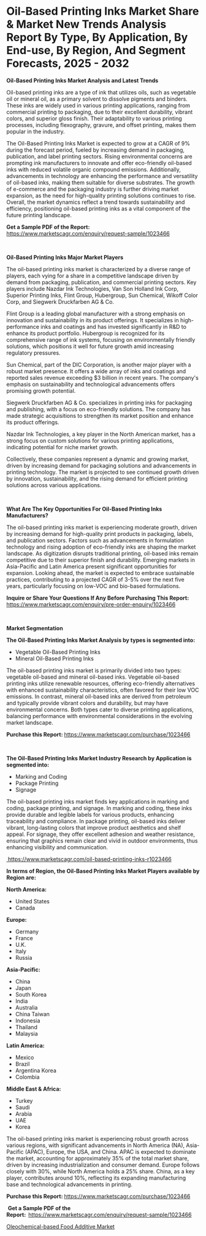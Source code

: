 <p><h1>Oil-Based Printing Inks Market Share & Market New Trends Analysis Report By Type, By Application, By End-use, By Region, And Segment Forecasts, 2025 - 2032</h1></p><p><strong>Oil-Based Printing Inks Market Analysis and Latest Trends</strong></p>
<p><p>Oil-based printing inks are a type of ink that utilizes oils, such as vegetable oil or mineral oil, as a primary solvent to dissolve pigments and binders. These inks are widely used in various printing applications, ranging from commercial printing to packaging, due to their excellent durability, vibrant colors, and superior gloss finish. Their adaptability to various printing processes, including flexography, gravure, and offset printing, makes them popular in the industry.</p><p>The Oil-Based Printing Inks Market is expected to grow at a CAGR of 9% during the forecast period, fueled by increasing demand in packaging, publication, and label printing sectors. Rising environmental concerns are prompting ink manufacturers to innovate and offer eco-friendly oil-based inks with reduced volatile organic compound emissions. Additionally, advancements in technology are enhancing the performance and versatility of oil-based inks, making them suitable for diverse substrates. The growth of e-commerce and the packaging industry is further driving market expansion, as the need for high-quality printing solutions continues to rise. Overall, the market dynamics reflect a trend towards sustainability and efficiency, positioning oil-based printing inks as a vital component of the future printing landscape.</p></p>
<p><strong>Get a Sample PDF of the Report:&nbsp;</strong> <a href="https://www.marketscagr.com/enquiry/request-sample/1023466?utm_campaign=1848&utm_medium=2&utm_source=Github&utm_content=ia&utm_term=01022025&utm_id=oil-based-printing-inks">https://www.marketscagr.com/enquiry/request-sample/1023466</a></p>
<p>&nbsp;</p>
<p><strong>Oil-Based Printing Inks Major Market Players</strong></p>
<p><p>The oil-based printing inks market is characterized by a diverse range of players, each vying for a share in a competitive landscape driven by demand from packaging, publication, and commercial printing sectors. Key players include Nazdar Ink Technologies, Van Son Holland Ink Corp, Superior Printing Inks, Flint Group, Hubergroup, Sun Chemical, Wikoff Color Corp, and Siegwerk Druckfarben AG & Co.</p><p>Flint Group is a leading global manufacturer with a strong emphasis on innovation and sustainability in its product offerings. It specializes in high-performance inks and coatings and has invested significantly in R&D to enhance its product portfolio. Hubergroup is recognized for its comprehensive range of ink systems, focusing on environmentally friendly solutions, which positions it well for future growth amid increasing regulatory pressures.</p><p>Sun Chemical, part of the DIC Corporation, is another major player with a robust market presence. It offers a wide array of inks and coatings and reported sales revenue exceeding $3 billion in recent years. The company's emphasis on sustainability and technological advancements offers promising growth potential.</p><p>Siegwerk Druckfarben AG & Co. specializes in printing inks for packaging and publishing, with a focus on eco-friendly solutions. The company has made strategic acquisitions to strengthen its market position and enhance its product offerings.</p><p>Nazdar Ink Technologies, a key player in the North American market, has a strong focus on custom solutions for various printing applications, indicating potential for niche market growth. </p><p>Collectively, these companies represent a dynamic and growing market, driven by increasing demand for packaging solutions and advancements in printing technology. The market is projected to see continued growth driven by innovation, sustainability, and the rising demand for efficient printing solutions across various applications.</p></p>
<p>&nbsp;</p>
<p><strong>What Are The Key Opportunities For Oil-Based Printing Inks Manufacturers?</strong></p>
<p><p>The oil-based printing inks market is experiencing moderate growth, driven by increasing demand for high-quality print products in packaging, labels, and publication sectors. Factors such as advancements in formulation technology and rising adoption of eco-friendly inks are shaping the market landscape. As digitization disrupts traditional printing, oil-based inks remain competitive due to their superior finish and durability. Emerging markets in Asia-Pacific and Latin America present significant opportunities for expansion. Looking ahead, the market is expected to embrace sustainable practices, contributing to a projected CAGR of 3-5% over the next five years, particularly focusing on low-VOC and bio-based formulations.</p></p>
<p><strong>Inquire or Share Your Questions If Any Before Purchasing This Report:</strong> <a href="https://www.marketscagr.com/enquiry/pre-order-enquiry/1023466?utm_campaign=1848&utm_medium=2&utm_source=Github&utm_content=ia&utm_term=01022025&utm_id=oil-based-printing-inks">https://www.marketscagr.com/enquiry/pre-order-enquiry/1023466</a></p>
<p>&nbsp;</p>
<p><strong>Market Segmentation</strong></p>
<p><strong>The Oil-Based Printing Inks Market Analysis by types is segmented into:</strong></p>
<p><ul><li>Vegetable Oil-Based Printing Inks</li><li>Mineral Oil-Based Printing Inks</li></ul></p>
<p><p>The oil-based printing inks market is primarily divided into two types: vegetable oil-based and mineral oil-based inks. Vegetable oil-based printing inks utilize renewable resources, offering eco-friendly alternatives with enhanced sustainability characteristics, often favored for their low VOC emissions. In contrast, mineral oil-based inks are derived from petroleum and typically provide vibrant colors and durability, but may have environmental concerns. Both types cater to diverse printing applications, balancing performance with environmental considerations in the evolving market landscape.</p></p>
<p><strong>Purchase this Report:&nbsp;</strong><a href="https://www.marketscagr.com/purchase/1023466?utm_campaign=1848&utm_medium=2&utm_source=Github&utm_content=ia&utm_term=01022025&utm_id=oil-based-printing-inks">https://www.marketscagr.com/purchase/1023466</a></p>
<p>&nbsp;</p>
<p><strong>The Oil-Based Printing Inks Market Industry Research by Application is segmented into:</strong></p>
<p><ul><li>Marking and Coding</li><li>Package Printing</li><li>Signage</li></ul></p>
<p><p>The oil-based printing inks market finds key applications in marking and coding, package printing, and signage. In marking and coding, these inks provide durable and legible labels for various products, enhancing traceability and compliance. In package printing, oil-based inks deliver vibrant, long-lasting colors that improve product aesthetics and shelf appeal. For signage, they offer excellent adhesion and weather resistance, ensuring that graphics remain clear and vivid in outdoor environments, thus enhancing visibility and communication.</p></p>
<p><a href="https://www.marketscagr.com/oil-based-printing-inks-r1023466?utm_campaign=1848&utm_medium=2&utm_source=Github&utm_content=ia&utm_term=01022025&utm_id=oil-based-printing-inks">&nbsp;https://www.marketscagr.com/oil-based-printing-inks-r1023466</a></p>
<p><strong>In terms of Region, the Oil-Based Printing Inks Market Players available by Region are:</strong></p>
<p>
    <p> <strong> North America: </strong>
        <ul>
            <li>United States</li>
            <li>Canada</li>
        </ul>
        </p> 
    <p> <strong> Europe: </strong>
        <ul>
            <li>Germany</li>
            <li>France</li>
            <li>U.K.</li>
            <li>Italy</li>
            <li>Russia</li>
        </ul>
        </p> 
    <p> <strong> Asia-Pacific: </strong>
        <ul>
            <li>China</li>
            <li>Japan</li>
            <li>South Korea</li>
            <li>India</li>
            <li>Australia</li>
            <li>China Taiwan</li>
            <li>Indonesia</li>
            <li>Thailand</li>
            <li>Malaysia</li>
        </ul>
        </p> 
    <p> <strong> Latin America: </strong>
        <ul>
            <li>Mexico</li>
            <li>Brazil</li>
            <li>Argentina Korea</li>
            <li>Colombia</li>
        </ul>
        </p> 
    <p> <strong> Middle East & Africa: </strong>
        <ul>
            <li>Turkey</li>
            <li>Saudi</li>
            <li>Arabia</li>
            <li>UAE</li>
            <li>Korea</li>
        </ul>
    </p>
    </p>
<p><p>The oil-based printing inks market is experiencing robust growth across various regions, with significant advancements in North America (NA), Asia-Pacific (APAC), Europe, the USA, and China. APAC is expected to dominate the market, accounting for approximately 35% of the total market share, driven by increasing industrialization and consumer demand. Europe follows closely with 30%, while North America holds a 25% share. China, as a key player, contributes around 10%, reflecting its expanding manufacturing base and technological advancements in printing.</p></p>
<p><strong>Purchase this Report: </strong><a href="https://www.marketscagr.com/purchase/1023466?utm_campaign=1848&utm_medium=2&utm_source=Github&utm_content=ia&utm_term=01022025&utm_id=oil-based-printing-inks">https://www.marketscagr.com/purchase/1023466</a></p>
<p>&nbsp;<strong>Get a Sample PDF of the Report:&nbsp;&nbsp;</strong><a href="https://www.marketscagr.com/enquiry/request-sample/1023466?utm_campaign=1848&utm_medium=2&utm_source=Github&utm_content=ia&utm_term=01022025&utm_id=oil-based-printing-inks">https://www.marketscagr.com/enquiry/request-sample/1023466</a></p>
<p><strong></strong></p>
<p><p><a href="https://github.com/marloy8/Market-Research-Report-List-7/blob/main/oleochemical-based-food-additive-market.md?utm_campaign=1848&utm_medium=2&utm_source=Github&utm_content=ia&utm_term=01022025&utm_id=oil-based-printing-inks">Oleochemical-based Food Additive Market</a></p></p>